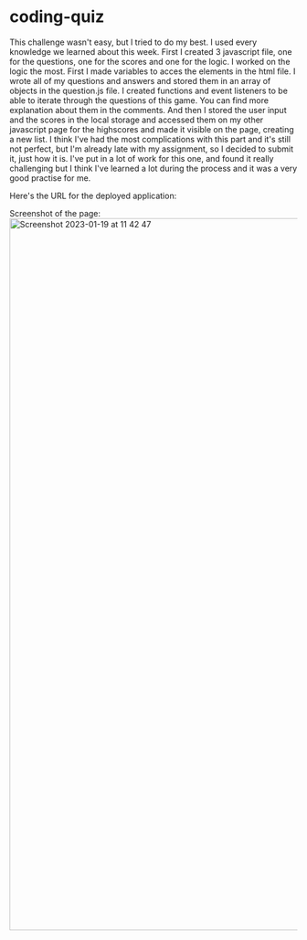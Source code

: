 # coding-quiz
This challenge wasn't easy, but I tried to do my best.
I used every knowledge we learned about this week.
First I created 3 javascript file, one for the questions, one for the scores and one for the logic. I worked on the logic the most.
First I made variables to acces the elements in the html file. 
I wrote all of my questions and answers and stored them in an array of objects in the question.js file.
I created functions and event listeners to be able to iterate through the questions of this game. You can find more explanation about them in the comments. And then I stored the user input and the scores in the local storage and accessed them on my other javascript page for the highscores and made it visible on the page, creating a new list. I think I've had the most complications with this part and it's still not perfect, but I'm already late with my assignment, so I decided to submit it, just how it is. I've put in a lot of work for this one, and found it really challenging but I think I've learned a lot during the process and it was a very good practise for me.

Here's the URL for the deployed application:

Screenshot of the page:
<img width="1247" alt="Screenshot 2023-01-19 at 11 42 47" src="https://user-images.githubusercontent.com/118014637/213433956-841d301f-2e56-41d6-bcd1-faf41dfa4c23.png">
